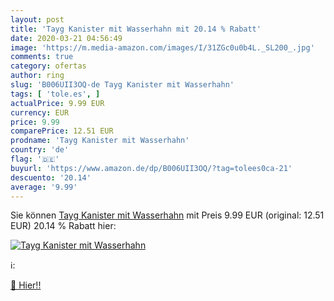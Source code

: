 ```yaml
---
layout: post
title: 'Tayg Kanister mit Wasserhahn mit 20.14 % Rabatt'
date: 2020-03-21 04:56:49
image: 'https://m.media-amazon.com/images/I/31ZGc0u0b4L._SL200_.jpg'
comments: true
category: ofertas
author: ring
slug: 'B006UII3OQ-de Tayg Kanister mit Wasserhahn'
tags: [ 'tole.es', ]
actualPrice: 9.99 EUR
currency: EUR
price: 9.99
comparePrice: 12.51 EUR
prodname: 'Tayg Kanister mit Wasserhahn'
country: 'de'
flag: '🇩🇪'
buyurl: 'https://www.amazon.de/dp/B006UII3OQ/?tag=tolees0ca-21'
descuento: '20.14'
average: '9.99'
---
```


Sie können [Tayg Kanister mit Wasserhahn](https://www.amazon.de/dp/B006UII3OQ/?tag=tolees0ca-21) mit Preis 9.99 EUR (original: 12.51 EUR) 20.14 % Rabatt hier:

[![Tayg Kanister mit Wasserhahn](https://m.media-amazon.com/images/I/31ZGc0u0b4L._SL200_.jpg)](https://www.amazon.de/dp/B006UII3OQ/?tag=tolees0ca-21)

ℹ️:


[🛒 Hier!!](https://www.amazon.de/dp/B006UII3OQ/?tag=tolees0ca-21)
